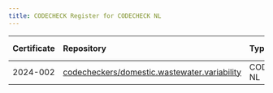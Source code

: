 ```yaml
---
title: CODECHECK Register for CODECHECK NL
---
```



|Certificate |Repository                                   |Type         |Issue |Report                               |Check date |
|:-------|:--------------------------------|:------------------|:---|:--------------------------|:----------|
|2024-002    |[codecheckers/domestic.wastewater.variability](https://github.com/codecheckers/domestic.wastewater.variability)|CODECHECK NL |[61](https://github.com/codecheckers/register/issues/61)|https://doi.org/10.5281/zenodo.FIXME |2020-04-13 |
